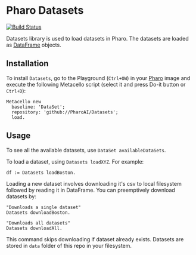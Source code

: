 # Pharo Datasets
[![Build Status](https://travis-ci.org/PharoAI/Datasets.svg?branch=master)](https://travis-ci.org/PharoAI/Datasets)

Datasets library is used to load datasets in Pharo. The datasets are loaded as [DataFrame](https://github.com/PolyMathOrg/DataFrame/) objects.


## Installation
To install `Datasets`, go to the Playground (`Ctrl+OW`) in your [Pharo](https://pharo.org/) image and execute the following Metacello script (select it and press Do-it button or `Ctrl+D`):

```smalltalk
Metacello new
  baseline: 'DataSet';
  repository: 'github://PharoAI/Datasets';
  load.
```

## Usage
To see all the available datasets, use `DataSet availableDataSets`.

To load a dataset, using `Datasets loadXYZ`. For example:
```
df := Datasets loadBoston.
```

Loading a new dataset involves downloading it's csv to local filesystem followed by reading it in DataFrame. You can preemptively download datasets by:
```
"Downloads a single dataset"
Datasets downloadBoston.

"Downloads all datasets"
Datasets downloadAll.
```
This command skips downloading if dataset already exists. Datasets are stored in `data` folder of this repo in your filesystem.
